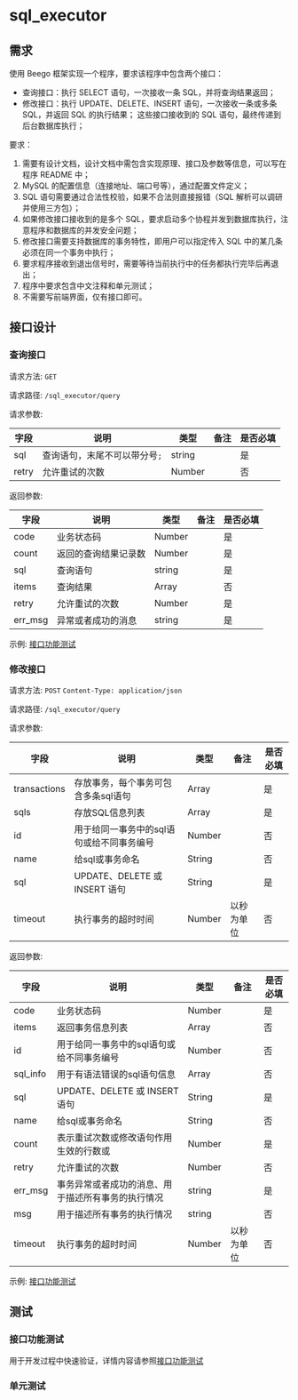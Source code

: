 # sql_executor

## 需求

使用 Beego 框架实现一个程序，要求该程序中包含两个接口：
- 查询接口：执行 SELECT 语句，一次接收一条 SQL，并将查询结果返回；
- 修改接口：执行 UPDATE、DELETE、INSERT 语句，一次接收一条或多条 SQL，并返回 SQL 的执行结果；
  这些接口接收到的 SQL 语句，最终传递到后台数据库执行；

要求：
1. 需要有设计文档，设计文档中需包含实现原理、接口及参数等信息，可以写在程序 README 中；
2. MySQL 的配置信息（连接地址、端口号等），通过配置文件定义；
3. SQL 语句需要通过合法性校验，如果不合法则直接报错（SQL 解析可以调研并使用三方包）；
4. 如果修改接口接收到的是多个 SQL，要求启动多个协程并发到数据库执行，注意程序和数据库的并发安全问题；
5. 修改接口需要支持数据库的事务特性，即用户可以指定传入 SQL 中的某几条必须在同一个事务中执行；
6. 要求程序接收到退出信号时，需要等待当前执行中的任务都执行完毕后再退出；
7. 程序中要求包含中文注释和单元测试；
8. 不需要写前端界面，仅有接口即可。

## 接口设计

### 查询接口

请求方法: `GET`

请求路径: `/sql_executor/query`

请求参数:

| 字段    | 说明               | 类型     | 备注 | 是否必填 |
|-------|------------------|--------|----|------|
| sql   | 查询语句，末尾不可以带分号`;` | string |    | 是    |
| retry |  允许重试的次数                | Number |   | 否     |

返回参数:

| 字段      | 说明          | 类型     | 备注    | 是否必填 |
|---------|-------------|--------|-------|------|
| code    | 业务状态码       | Number |       | 是    |
| count   | 返回的查询结果记录数  | Number |       | 是    |
| sql     | 查询语句        | string |       | 是    |
| items   | 查询结果        | Array  |       | 否    |
| retry   | 允许重试的次数     | Number |  | 是    |
| err_msg | 异常或者成功的消息   | string |       | 是    |

示例: [接口功能测试](./tests/function_test.md#查询接口测试用例)

### 修改接口

请求方法: `POST` `Content-Type: application/json`

请求路径: `/sql_executor/query`

请求参数: 

| 字段           | 说明                        | 类型     | 备注    | 是否必填 |
|--------------|---------------------------|--------|-------|------|
| transactions | 存放事务，每个事务可包含多条sql语句       | Array  |       | 是    |
| sqls         | 存放SQL信息列表                 | Array  |       | 是    |
| id           | 用于给同一事务中的sql语句或给不同事务编号    | Number |       | 否    |
| name         | 给sql或事务命名                 | String |       | 否    |
| sql          | UPDATE、DELETE 或 INSERT 语句 | String |       | 是    |
| timeout      | 执行事务的超时时间                 | Number | 以秒为单位 | 否    |


返回参数:

| 字段       | 说明                        | 类型     | 备注    | 是否必填 |
|----------|---------------------------|--------|-------|------|
| code     | 业务状态码                     | Number |       | 是    |
| items    | 返回事务信息列表                  | Array  |       | 否    |
| id       | 用于给同一事务中的sql语句或给不同事务编号    | Number |       | 否    |
| sql_info | 用于有语法错误的sql语句信息           | Array  |       | 否    |
| sql      | UPDATE、DELETE 或 INSERT 语句 | String |       | 是    |
| name     | 给sql或事务命名                 | String |       | 否    |
| count    | 表示重试次数或修改语句作用生效的行数或       | Number |       | 是    |
| retry    | 允许重试的次数                   | Number |       | 否    |
| err_msg  | 事务异常或者成功的消息、用于描述所有事务的执行情况 | string |       | 是    |
| msg      | 用于描述所有事务的执行情况             | string |       | 否    | 
| timeout  | 执行事务的超时时间                 | Number | 以秒为单位 | 否    |

示例: [接口功能测试](./tests/function_test.md#修改接口测试用例)

## 测试

### 接口功能测试

用于开发过程中快速验证，详情内容请参照[接口功能测试](./tests/function_test.md)

### 单元测试
